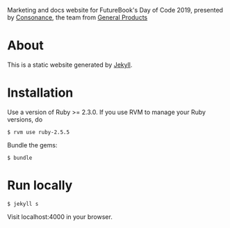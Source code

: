 Marketing and docs website for FutureBook's Day of Code 2019, presented by [Consonance](https://www.consonance.app), the team from [General Products](https://generalproducts.co) 

# About
This is a static website generated by [Jekyll](https://jekyllrb.com/).

# Installation
Use a version of Ruby >= 2.3.0. If you use RVM to manage your Ruby versions, do

`$ rvm use ruby-2.5.5`

Bundle the gems:

`$ bundle`

# Run locally

`$ jekyll s`

Visit localhost:4000 in your browser. 


